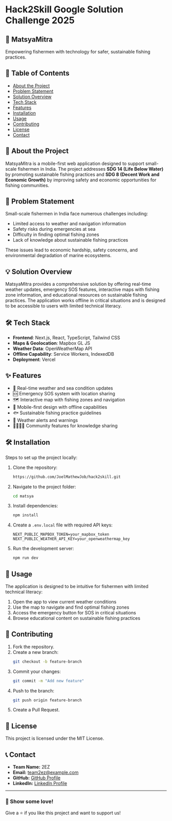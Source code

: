 # Hack2Skill Google Solution Challenge 2025

## 🚀 MatsyaMitra
Empowering fishermen with technology for safer, sustainable fishing practices.

## 📌 Table of Contents
- [About the Project](#about-the-project)
- [Problem Statement](#problem-statement)
- [Solution Overview](#solution-overview)
- [Tech Stack](#tech-stack)
- [Features](#features)
- [Installation](#installation)
- [Usage](#usage)
- [Contributing](#contributing)
- [License](#license)
- [Contact](#contact)

## 📖 About the Project
MatsyaMitra is a mobile-first web application designed to support small-scale fishermen in India. The project addresses **SDG 14 (Life Below Water)** by promoting sustainable fishing practices and **SDG 8 (Decent Work and Economic Growth)** by improving safety and economic opportunities for fishing communities.

## 🧐 Problem Statement
Small-scale fishermen in India face numerous challenges including:
- Limited access to weather and navigation information
- Safety risks during emergencies at sea
- Difficulty in finding optimal fishing zones
- Lack of knowledge about sustainable fishing practices

These issues lead to economic hardship, safety concerns, and environmental degradation of marine ecosystems.

## 💡 Solution Overview
MatsyaMitra provides a comprehensive solution by offering real-time weather updates, emergency SOS features, interactive maps with fishing zone information, and educational resources on sustainable fishing practices. The application works offline in critical situations and is designed to be accessible to users with limited technical literacy.

## 🛠 Tech Stack
- **Frontend**: Next.js, React, TypeScript, Tailwind CSS
- **Maps & Geolocation**: Mapbox GL JS
- **Weather Data**: OpenWeatherMap API
- **Offline Capability**: Service Workers, IndexedDB
- **Deployment**: Vercel

## ✨ Features
- 🌊 Real-time weather and sea condition updates
- 🆘 Emergency SOS system with location sharing
- 🗺️ Interactive map with fishing zones and navigation
- 📱 Mobile-first design with offline capabilities
- 🐟 Sustainable fishing practice guidelines
- 🔔 Weather alerts and warnings
- 👨‍👩‍👧‍👦 Community features for knowledge sharing

## 🛠 Installation
Steps to set up the project locally:

1. Clone the repository:
   ```sh
   https://github.com/JoelMathewJob/hack2skill.git
   ```
2. Navigate to the project folder:
   ```sh
   cd matsya
   ```
3. Install dependencies:
   ```sh
   npm install
   ```
4. Create a `.env.local` file with required API keys:
   ```
   NEXT_PUBLIC_MAPBOX_TOKEN=your_mapbox_token
   NEXT_PUBLIC_WEATHER_API_KEY=your_openweathermap_key
   ```
5. Run the development server:
   ```sh
   npm run dev
   ```

## 📌 Usage
The application is designed to be intuitive for fishermen with limited technical literacy:
1. Open the app to view current weather conditions
2. Use the map to navigate and find optimal fishing zones
3. Access the emergency button for SOS in critical situations
4. Browse educational content on sustainable fishing practices

## 🤝 Contributing
1. Fork the repository.
2. Create a new branch:
   ```sh
   git checkout -b feature-branch
   ```
3. Commit your changes:
   ```sh
   git commit -m "Add new feature"
   ```
4. Push to the branch:
   ```sh
   git push origin feature-branch
   ```
5. Create a Pull Request.

## 📜 License
This project is licensed under the MIT License.

## 📞 Contact
- **Team Name:** 2EZ
- **Email:** team2ez@example.com
- **GitHub:** [GitHub Profile](https://github.com/team2ez)
- **LinkedIn:** [LinkedIn Profile](https://linkedin.com/in/team2ez)

---
### 🌟 Show some love!
Give a ⭐️ if you like this project and want to support us!
